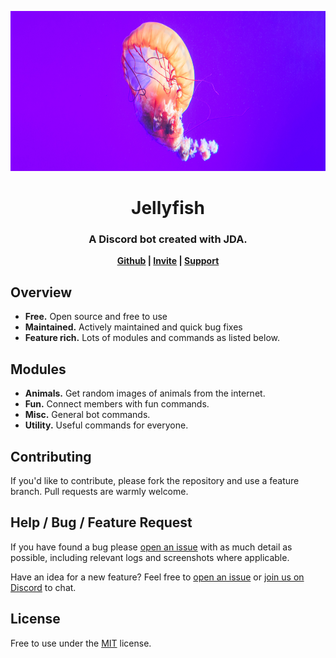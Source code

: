 <p align="center">
  <img src="assets/logo_bn.jpg" height="256">
    <h1 align="center">Jellyfish</h1>
</p>

<h3 align="center">
	A Discord bot created with JDA.
</h3>

<p align="center">
	<strong>
		<a href="https://github.com/SuperOrca/Jellyfish">Github</a>
		|
		<a href="https://discord.com/api/oauth2/authorize?client_id=1007336443900874832&permissions=8&scope=bot%20applications.commands">Invite</a>
		|
		<a href="https://discord.gg/Ns7dkx6gSg">Support</a>
	</strong>
</p>

## Overview
- **Free.** Open source and free to use
- **Maintained.** Actively maintained and quick bug fixes
- **Feature rich.** Lots of modules and commands as listed below.

## Modules
- **Animals.** Get random images of animals from the internet.
- **Fun.** Connect members with fun commands.
- **Misc.** General bot commands.
- **Utility.** Useful commands for everyone.

## Contributing
If you'd like to contribute, please fork the repository and use a feature branch. Pull requests are warmly welcome.

## Help / Bug / Feature Request
If you have found a bug please [open an issue](https://github.com/SuperOrca/Jellyfish/issues/new) with as much detail as possible, including relevant logs and screenshots where applicable.

Have an idea for a new feature? Feel free to [open an issue](https://github.com/SuperOrca/Jellyfish/issues/new) or [join us on Discord](https://discord.gg/59bsgZB) to chat.

## License
Free to use under the [MIT](LICENSE) license.